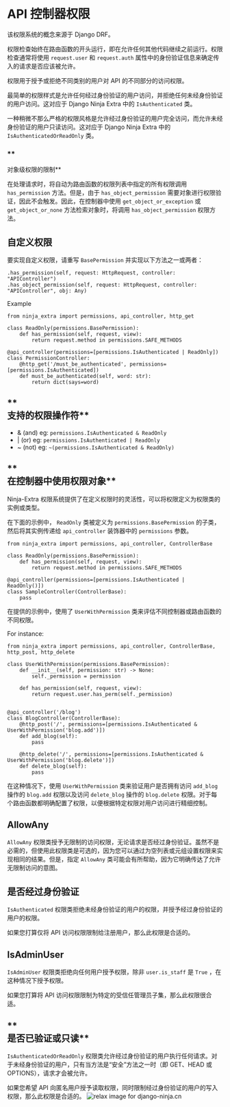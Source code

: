 **API 控制器权限**
================

  
该权限系统的概念来源于 Django DRF。

  
权限检查始终在路由函数的开头运行，即在允许任何其他代码继续之前运行。权限检查通常将使用 `request.user` 和 `request.auth` 属性中的身份验证信息来确定传入的请求是否应该被允许。

  
权限用于授予或拒绝不同类别的用户对 API 的不同部分的访问权限。

  
最简单的权限样式是允许任何经过身份验证的用户访问，并拒绝任何未经身份验证的用户访问。这对应于 Django Ninja Extra 中的 `IsAuthenticated` 类。

  
一种稍微不那么严格的权限风格是允许经过身份验证的用户完全访问，而允许未经身份验证的用户只读访问。这对应于 Django Ninja Extra 中的 `IsAuthenticatedOrReadOnly` 类。

### **  
对象级权限的限制**

  
在处理请求时，将自动为路由函数的权限列表中指定的所有权限调用 `has_permission` 方法。但是，由于 `has_object_permission` 需要对象进行权限验证，因此不会触发。因此，在控制器中使用 `get_object_or_exception` 或 `get_object_or_none` 方法检索对象时，将调用 `has_object_permission` 权限方法。

**自定义权限**
----------

  
要实现自定义权限，请重写 `BasePermission` 并实现以下方法之一或两者：

    .has_permission(self, request: HttpRequest, controller: "APIController")
    .has_object_permission(self, request: HttpRequest, controller: "APIController", obj: Any)
    

Example

    from ninja_extra import permissions, api_controller, http_get
    
    class ReadOnly(permissions.BasePermission):
        def has_permission(self, request, view):
            return request.method in permissions.SAFE_METHODS
    
    @api_controller(permissions=[permissions.IsAuthenticated | ReadOnly])
    class PermissionController:
        @http_get('/must_be_authenticated', permissions=[permissions.IsAuthenticated])
        def must_be_authenticated(self, word: str):
            return dict(says=word)
    

**  
支持的权限操作符**
---------------

*   & (and) eg: `permissions.IsAuthenticated & ReadOnly`
*   | (or) eg: `permissions.IsAuthenticated | ReadOnly`
*   ~ (not) eg: `~(permissions.IsAuthenticated & ReadOnly)`

**  
在控制器中使用权限对象**
------------------

  
Ninja-Extra 权限系统提供了在定义权限时的灵活性，可以将权限定义为权限类的实例或类型。

  
在下面的示例中， `ReadOnly` 类被定义为 `permissions.BasePermission` 的子类，然后将其实例传递给 `api_controller` 装饰器中的 `permissions` 参数。

    from ninja_extra import permissions, api_controller, ControllerBase
    
    class ReadOnly(permissions.BasePermission):
        def has_permission(self, request, view):
            return request.method in permissions.SAFE_METHODS
    
    @api_controller(permissions=[permissions.IsAuthenticated | ReadOnly()])
    class SampleController(ControllerBase):
        pass
    

  
在提供的示例中，使用了 `UserWithPermission` 类来评估不同控制器或路由函数的不同权限。

For instance:

    from ninja_extra import permissions, api_controller, ControllerBase, http_post, http_delete
    
    class UserWithPermission(permissions.BasePermission):
        def __init__(self, permission: str) -> None:
            self._permission = permission
        
        def has_permission(self, request, view):
            return request.user.has_perm(self._permission)
        
    
    @api_controller('/blog')
    class BlogController(ControllerBase):
        @http_post('/', permissions=[permissions.IsAuthenticated & UserWithPermission('blog.add')])
        def add_blog(self):
            pass
        
        @http_delete('/', permissions=[permissions.IsAuthenticated & UserWithPermission('blog.delete')])
        def delete_blog(self):
            pass
    

  
在这种情况下，使用 `UserWithPermission` 类来验证用户是否拥有访问 `add_blog` 操作的 `blog.add` 权限以及访问 `delete_blog` 操作的 `blog.delete` 权限。对于每个路由函数都明确配置了权限，以便根据特定权限对用户访问进行精细控制。

**AllowAny**
------------

  
`AllowAny` 权限类授予无限制的访问权限，无论请求是否经过身份验证。虽然不是必需的，但使用此权限类是可选的，因为您可以通过为空列表或元组设置权限来实现相同的结果。但是，指定 `AllowAny` 类可能会有所帮助，因为它明确传达了允许无限制访问的意图。

**是否经过身份验证**
-------------

  
`IsAuthenticated` 权限类拒绝未经身份验证的用户的权限，并授予经过身份验证的用户的权限。

  
如果您打算仅将 API 访问权限限制给注册用户，那么此权限是合适的。

**IsAdminUser**
---------------

  
`IsAdminUser` 权限类拒绝向任何用户授予权限，除非 `user.is_staff` 是 `True` ，在这种情况下授予权限。

  
如果您打算将 API 访问权限限制为特定的受信任管理员子集，那么此权限很合适。

**  
是否已验证或只读**
---------------

  
`IsAuthenticatedOrReadOnly` 权限类允许经过身份验证的用户执行任何请求。对于未经身份验证的用户，只有当方法是“安全”方法之一时（即 GET、HEAD 或 OPTIONS），请求才会被允许。

  
如果您希望 API 向匿名用户授予读取权限，同时限制经过身份验证的用户的写入权限，那么此权限是合适的。
<img style="object-fit: cover; object-position: 50% 50%;" alt="relax image for django-ninja.cn" loading="lazy" fetchpriority="auto" aria-hidden="true" draggable="false" src="https://picsum.photos/825/47.jpg">
